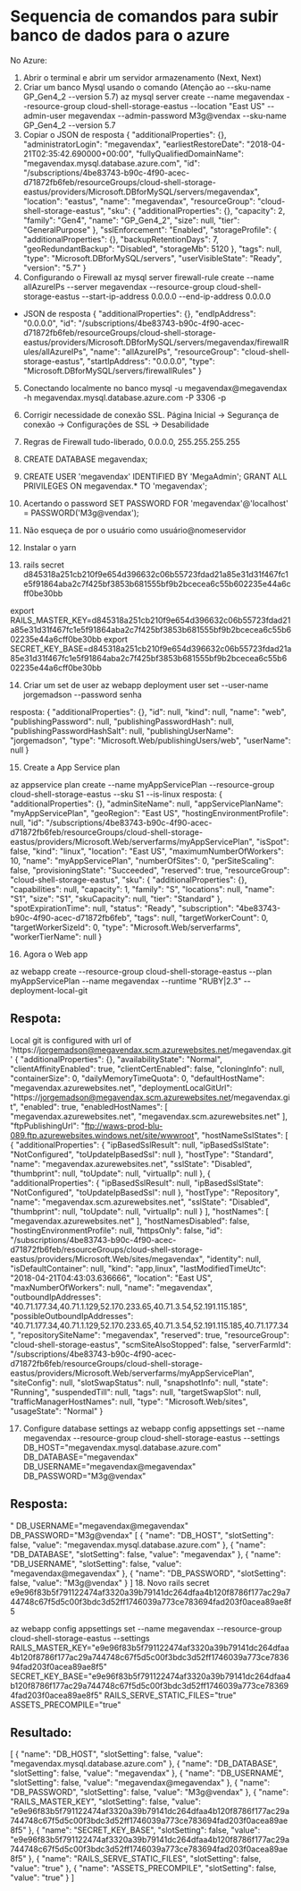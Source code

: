 # Sequencia de comandos para subir banco de dados para o azure
No Azure:
1. Abrir o terminal e abrir um servidor armazenamento
(Next, Next)
2. Criar um banco Mysql usando o comando
(Atenção ao --sku-name GP_Gen4_2 --version 5.7)
az mysql server create --name megavendax --resource-group cloud-shell-storage-eastus --location "East US" --admin-user megavendax --admin-password M3g@vendax --sku-name GP_Gen4_2 --version 5.7
3. Copiar o JSON de resposta
{
  "additionalProperties": {},
  "administratorLogin": "megavendax",
  "earliestRestoreDate": "2018-04-21T02:35:42.690000+00:00",
  "fullyQualifiedDomainName": "megavendax.mysql.database.azure.com",
  "id": "/subscriptions/4be83743-b90c-4f90-acec-d71872fb6feb/resourceGroups/cloud-shell-storage-eastus/providers/Microsoft.DBforMySQL/servers/megavendax",
  "location": "eastus",
  "name": "megavendax",
  "resourceGroup": "cloud-shell-storage-eastus",
  "sku": {
    "additionalProperties": {},
    "capacity": 2,
    "family": "Gen4",
    "name": "GP_Gen4_2",
    "size": null,
    "tier": "GeneralPurpose"
  },
  "sslEnforcement": "Enabled",
  "storageProfile": {
    "additionalProperties": {},
    "backupRetentionDays": 7,
    "geoRedundantBackup": "Disabled",
    "storageMb": 5120
  },
  "tags": null,
  "type": "Microsoft.DBforMySQL/servers",
  "userVisibleState": "Ready",
  "version": "5.7"
}
4. Configurando o Firewall
az mysql server firewall-rule create --name allAzureIPs --server megavendax --resource-group cloud-shell-storage-eastus --start-ip-address 0.0.0.0 --end-ip-address 0.0.0.0
* JSON de resposta
{
  "additionalProperties": {},
  "endIpAddress": "0.0.0.0",
  "id": "/subscriptions/4be83743-b90c-4f90-acec-d71872fb6feb/resourceGroups/cloud-shell-storage-eastus/providers/Microsoft.DBforMySQL/servers/megavendax/firewallRules/allAzureIPs",
  "name": "allAzureIPs",
  "resourceGroup": "cloud-shell-storage-eastus",
  "startIpAddress": "0.0.0.0",
  "type": "Microsoft.DBforMySQL/servers/firewallRules"
}
5. Conectando localmente no banco
mysql -u megavendax@megavendax -h megavendax.mysql.database.azure.com -P 3306 -p
6. Corrigir necessidade de conexão SSL. 
Página Inicial -> Segurança de conexão -> Configurações de SSL -> Desabilidade
7. Regras de Firewall
tudo-liberado, 0.0.0.0, 255.255.255.255
8. CREATE DATABASE megavendax;
9. CREATE USER 'megavendax' IDENTIFIED BY 'MegaAdmin'; 
GRANT ALL PRIVILEGES ON megavendax.* TO 'megavendax';

10. Acertando o password
SET PASSWORD FOR 'megavendax'@'localhost' = PASSWORD('M3g@vendax');
11. Não esqueça de por o usuário como usuário@nomeservidor

12. Instalar o yarn

13. rails secret
d845318a251cb210f9e654d396632c06b55723fdad21a85e31d31f467fc1e5f91864aba2c7f425bf3853b681555bf9b2bcecea6c55b602235e44a6cff0be30bb

export RAILS_MASTER_KEY=d845318a251cb210f9e654d396632c06b55723fdad21a85e31d31f467fc1e5f91864aba2c7f425bf3853b681555bf9b2bcecea6c55b602235e44a6cff0be30bb
export SECRET_KEY_BASE=d845318a251cb210f9e654d396632c06b55723fdad21a85e31d31f467fc1e5f91864aba2c7f425bf3853b681555bf9b2bcecea6c55b602235e44a6cff0be30bb

14. Criar um set de user
az webapp deployment user set --user-name jorgemadson --password senha

resposta:
{
  "additionalProperties": {},
  "id": null,
  "kind": null,
  "name": "web",
  "publishingPassword": null,
  "publishingPasswordHash": null,
  "publishingPasswordHashSalt": null,
  "publishingUserName": "jorgemadson",
  "type": "Microsoft.Web/publishingUsers/web",
  "userName": null
}

15. Create a App Service plan

az appservice plan create --name myAppServicePlan --resource-group cloud-shell-storage-eastus --sku S1 --is-linux
resposta:
 {
  "additionalProperties": {},
  "adminSiteName": null,
  "appServicePlanName": "myAppServicePlan",
  "geoRegion": "East US",
  "hostingEnvironmentProfile": null,
  "id": "/subscriptions/4be83743-b90c-4f90-acec-d71872fb6feb/resourceGroups/cloud-shell-storage-eastus/providers/Microsoft.Web/serverfarms/myAppServicePlan",
  "isSpot": false,
  "kind": "linux",
  "location": "East US",
  "maximumNumberOfWorkers": 10,
  "name": "myAppServicePlan",
  "numberOfSites": 0,
  "perSiteScaling": false,
  "provisioningState": "Succeeded",
  "reserved": true,
  "resourceGroup": "cloud-shell-storage-eastus",
  "sku": {
    "additionalProperties": {},
    "capabilities": null,
    "capacity": 1,
    "family": "S",
    "locations": null,
    "name": "S1",
    "size": "S1",
    "skuCapacity": null,
    "tier": "Standard"
  },
  "spotExpirationTime": null,
  "status": "Ready",
  "subscription": "4be83743-b90c-4f90-acec-d71872fb6feb",
  "tags": null,
  "targetWorkerCount": 0,
  "targetWorkerSizeId": 0,
  "type": "Microsoft.Web/serverfarms",
  "workerTierName": null
}

16. Agora o Web app

az webapp create --resource-group cloud-shell-storage-eastus --plan myAppServicePlan --name megavendax --runtime "RUBY|2.3" --deployment-local-git
## Respota:
Local git is configured with url of 'https://jorgemadson@megavendax.scm.azurewebsites.net/megavendax.git'
{
  "additionalProperties": {},
  "availabilityState": "Normal",
  "clientAffinityEnabled": true,
  "clientCertEnabled": false,
  "cloningInfo": null,
  "containerSize": 0,
  "dailyMemoryTimeQuota": 0,
  "defaultHostName": "megavendax.azurewebsites.net",
  "deploymentLocalGitUrl": "https://jorgemadson@megavendax.scm.azurewebsites.net/megavendax.git",
  "enabled": true,
  "enabledHostNames": [
    "megavendax.azurewebsites.net",
    "megavendax.scm.azurewebsites.net"
  ],
  "ftpPublishingUrl": "ftp://waws-prod-blu-089.ftp.azurewebsites.windows.net/site/wwwroot",
  "hostNameSslStates": [
    {
      "additionalProperties": {
        "ipBasedSslResult": null,
        "ipBasedSslState": "NotConfigured",
        "toUpdateIpBasedSsl": null
      },
      "hostType": "Standard",
      "name": "megavendax.azurewebsites.net",
      "sslState": "Disabled",
      "thumbprint": null,
      "toUpdate": null,
      "virtualIp": null
    },
    {
      "additionalProperties": {
        "ipBasedSslResult": null,
        "ipBasedSslState": "NotConfigured",
        "toUpdateIpBasedSsl": null
      },
      "hostType": "Repository",
      "name": "megavendax.scm.azurewebsites.net",
      "sslState": "Disabled",
      "thumbprint": null,
      "toUpdate": null,
      "virtualIp": null
    }
  ],
  "hostNames": [
    "megavendax.azurewebsites.net"
  ],
  "hostNamesDisabled": false,
  "hostingEnvironmentProfile": null,
  "httpsOnly": false,
  "id": "/subscriptions/4be83743-b90c-4f90-acec-d71872fb6feb/resourceGroups/cloud-shell-storage-eastus/providers/Microsoft.Web/sites/megavendax",
  "identity": null,
  "isDefaultContainer": null,
  "kind": "app,linux",
  "lastModifiedTimeUtc": "2018-04-21T04:43:03.636666",
  "location": "East US",
  "maxNumberOfWorkers": null,
  "name": "megavendax",
  "outboundIpAddresses": "40.71.177.34,40.71.1.129,52.170.233.65,40.71.3.54,52.191.115.185",
  "possibleOutboundIpAddresses": "40.71.177.34,40.71.1.129,52.170.233.65,40.71.3.54,52.191.115.185,40.71.177.34",
  "repositorySiteName": "megavendax",
  "reserved": true,
  "resourceGroup": "cloud-shell-storage-eastus",
  "scmSiteAlsoStopped": false,
  "serverFarmId": "/subscriptions/4be83743-b90c-4f90-acec-d71872fb6feb/resourceGroups/cloud-shell-storage-eastus/providers/Microsoft.Web/serverfarms/myAppServicePlan",
  "siteConfig": null,
  "slotSwapStatus": null,
  "snapshotInfo": null,
  "state": "Running",
  "suspendedTill": null,
  "tags": null,
  "targetSwapSlot": null,
  "trafficManagerHostNames": null,
  "type": "Microsoft.Web/sites",
  "usageState": "Normal"
}

17. Configure database settings
az webapp config appsettings set --name megavendax --resource-group cloud-shell-storage-eastus --settings DB_HOST="megavendax.mysql.database.azure.com" DB_DATABASE="megavendax" DB_USERNAME="megavendax@megavendax" DB_PASSWORD="M3g@vendax"
## Resposta: 
" DB_USERNAME="megavendax@megavendax" DB_PASSWORD="M3g@vendax"
[
  {
    "name": "DB_HOST",
    "slotSetting": false,
    "value": "megavendax.mysql.database.azure.com"
  },
  {
    "name": "DB_DATABASE",
    "slotSetting": false,
    "value": "megavendax"
  },
  {
    "name": "DB_USERNAME",
    "slotSetting": false,
    "value": "megavendax@megavendax"
  },
  {
    "name": "DB_PASSWORD",
    "slotSetting": false,
    "value": "M3g@vendax"
  }
]
18. Novo rails secret
e9e96f83b5f791122474af3320a39b79141dc264dfaa4b120f8786f177ac29a744748c67f5d5c00f3bdc3d52ff1746039a773ce783694fad203f0acea89ae8f5

az webapp config appsettings set --name megavendax --resource-group cloud-shell-storage-eastus --settings RAILS_MASTER_KEY="e9e96f83b5f791122474af3320a39b79141dc264dfaa4b120f8786f177ac29a744748c67f5d5c00f3bdc3d52ff1746039a773ce783694fad203f0acea89ae8f5" SECRET_KEY_BASE="e9e96f83b5f791122474af3320a39b79141dc264dfaa4b120f8786f177ac29a744748c67f5d5c00f3bdc3d52ff1746039a773ce783694fad203f0acea89ae8f5" RAILS_SERVE_STATIC_FILES="true" ASSETS_PRECOMPILE="true"
## Resultado: 
[
  {
    "name": "DB_HOST",
    "slotSetting": false,
    "value": "megavendax.mysql.database.azure.com"
  },
  {
    "name": "DB_DATABASE",
    "slotSetting": false,
    "value": "megavendax"
  },
  {
    "name": "DB_USERNAME",
    "slotSetting": false,
    "value": "megavendax@megavendax"
  },
  {
    "name": "DB_PASSWORD",
    "slotSetting": false,
    "value": "M3g@vendax"
  },
  {
    "name": "RAILS_MASTER_KEY",
    "slotSetting": false,
    "value": "e9e96f83b5f791122474af3320a39b79141dc264dfaa4b120f8786f177ac29a744748c67f5d5c00f3bdc3d52ff1746039a773ce783694fad203f0acea89ae8f5"
  },
  {
    "name": "SECRET_KEY_BASE",
    "slotSetting": false,
    "value": "e9e96f83b5f791122474af3320a39b79141dc264dfaa4b120f8786f177ac29a744748c67f5d5c00f3bdc3d52ff1746039a773ce783694fad203f0acea89ae8f5"
  },
  {
    "name": "RAILS_SERVE_STATIC_FILES",
    "slotSetting": false,
    "value": "true"
  },
  {
    "name": "ASSETS_PRECOMPILE",
    "slotSetting": false,
    "value": "true"
  }
]